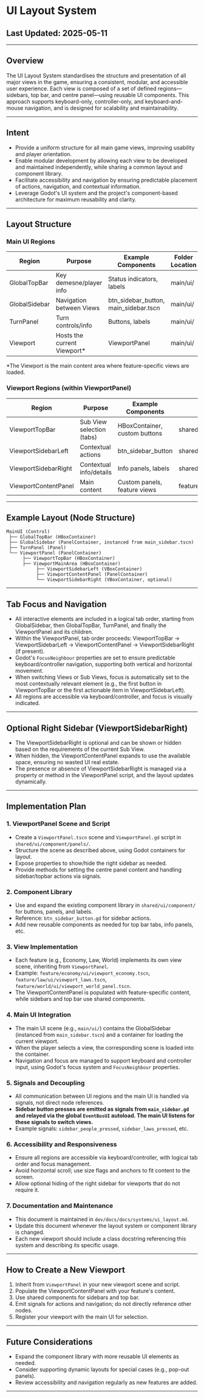 # UI Layout System

## Last Updated: 2025-05-11

---

## Overview

The UI Layout System standardises the structure and presentation of all major views in the game, ensuring a consistent, modular, and accessible user experience. Each view is composed of a set of defined regions—sidebars, top bar, and centre panel—using reusable UI components. This approach supports keyboard-only, controller-only, and keyboard-and-mouse navigation, and is designed for scalability and maintainability.

---

## Intent

- Provide a uniform structure for all main game views, improving usability and player orientation.
- Enable modular development by allowing each view to be developed and maintained independently, while sharing a common layout and component library.
- Facilitate accessibility and navigation by ensuring predictable placement of actions, navigation, and contextual information.
- Leverage Godot's UI system and the project's component-based architecture for maximum reusability and clarity.

---

## Layout Structure

### Main UI Regions

| Region           | Purpose                        | Example Components                | Folder Location                      |
|------------------|-------------------------------|-----------------------------------|--------------------------------------|
| GlobalTopBar     | Key demesne/player info        | Status indicators, labels         | main/ui/                             |
| GlobalSidebar    | Navigation between Views       | btn_sidebar_button, main_sidebar.tscn | main/ui/                        |
| TurnPanel        | Turn controls/info             | Buttons, labels                   | main/ui/                             |
| Viewport         | Hosts the current Viewport*    | ViewportPanel                     | main/ui/                             |

*The Viewport is the main content area where feature-specific views are loaded.

### Viewport Regions (within ViewportPanel)

| Region                | Purpose                        | Example Components                | Folder Location                      |
|-----------------------|--------------------------------|-----------------------------------|--------------------------------------|
| ViewportTopBar        | Sub View selection (tabs)      | HBoxContainer, custom buttons     | shared/ui/component/panels/          |
| ViewportSidebarLeft   | Contextual actions             | btn_sidebar_button                | shared/ui/component/buttons/         |
| ViewportSidebarRight  | Contextual info/details        | Info panels, labels               | shared/ui/component/labels/          |
| ViewportContentPanel  | Main content                   | Custom panels, feature views      | feature/*/ui/                        |

---

## Example Layout (Node Structure)

```
MainUI (Control)
 ├── GlobalTopBar (HBoxContainer)
 ├── GlobalSidebar (PanelContainer, instanced from main_sidebar.tscn)
 ├── TurnPanel (Panel)
 └── ViewportPanel (PanelContainer)
      ├── ViewportTopBar (HBoxContainer)
      ├── ViewportMainArea (HBoxContainer)
           ├── ViewportSidebarLeft (VBoxContainer)
           ├── ViewportContentPanel (PanelContainer)
           └── ViewportSidebarRight (VBoxContainer, optional)
```

---

## Tab Focus and Navigation

- All interactive elements are included in a logical tab order, starting from GlobalSidebar, then GlobalTopBar, TurnPanel, and finally the ViewportPanel and its children.
- Within the ViewportPanel, tab order proceeds: ViewportTopBar → ViewportSidebarLeft → ViewportContentPanel → ViewportSidebarRight (if present).
- Godot's `FocusNeighbour` properties are set to ensure predictable keyboard/controller navigation, supporting both vertical and horizontal movement.
- When switching Views or Sub Views, focus is automatically set to the most contextually relevant element (e.g., the first button in ViewportTopBar or the first actionable item in ViewportSidebarLeft).
- All regions are accessible via keyboard/controller, and focus is visually indicated.

---

## Optional Right Sidebar (ViewportSidebarRight)

- The ViewportSidebarRight is optional and can be shown or hidden based on the requirements of the current Sub View.
- When hidden, the ViewportContentPanel expands to use the available space, ensuring no wasted UI real estate.
- The presence or absence of ViewportSidebarRight is managed via a property or method in the ViewportPanel script, and the layout updates dynamically.

---

## Implementation Plan

### 1. ViewportPanel Scene and Script
- Create a `ViewportPanel.tscn` scene and `ViewportPanel.gd` script in `shared/ui/component/panels/`.
- Structure the scene as described above, using Godot containers for layout.
- Expose properties to show/hide the right sidebar as needed.
- Provide methods for setting the centre panel content and handling sidebar/topbar actions via signals.

### 2. Component Library
- Use and expand the existing component library in `shared/ui/component/` for buttons, panels, and labels.
- Reference: `btn_sidebar_button.gd` for sidebar actions.
- Add new reusable components as needed for top bar tabs, info panels, etc.

### 3. View Implementation
- Each feature (e.g., Economy, Law, World) implements its own view scene, inheriting from `ViewportPanel`.
- Example: `feature/economy/ui/viewport_economy.tscn`, `feature/law/ui/viewport_laws.tscn`, `feature/world/ui/viewport_world_panel.tscn`.
- The ViewportContentPanel is populated with feature-specific content, while sidebars and top bar use shared components.

### 4. Main UI Integration
- The main UI scene (e.g., `main/ui/`) contains the GlobalSidebar (instanced from `main_sidebar.tscn`) and a container for loading the current viewport.
- When the player selects a view, the corresponding scene is loaded into the container.
- Navigation and focus are managed to support keyboard and controller input, using Godot's focus system and `FocusNeighbour` properties.

### 5. Signals and Decoupling
- All communication between UI regions and the main UI is handled via signals, not direct node references.
- **Sidebar button presses are emitted as signals from `main_sidebar.gd` and relayed via the global `EventBusUI` autoload. The main UI listens for these signals to switch views.**
- Example signals: `sidebar_people_pressed`, `sidebar_laws_pressed`, etc.

### 6. Accessibility and Responsiveness
- Ensure all regions are accessible via keyboard/controller, with logical tab order and focus management.
- Avoid horizontal scroll; use size flags and anchors to fit content to the screen.
- Allow optional hiding of the right sidebar for viewports that do not require it.

### 7. Documentation and Maintenance
- This document is maintained in `dev/docs/docs/systems/ui_layout.md`.
- Update this document whenever the layout system or component library is changed.
- Each new viewport should include a class docstring referencing this system and describing its specific usage.

---

## How to Create a New Viewport

1. Inherit from `ViewportPanel` in your new viewport scene and script.
2. Populate the ViewportContentPanel with your feature's content.
3. Use shared components for sidebars and top bar.
4. Emit signals for actions and navigation; do not directly reference other nodes.
5. Register your viewport with the main UI for selection.

---

## Future Considerations

- Expand the component library with more reusable UI elements as needed.
- Consider supporting dynamic layouts for special cases (e.g., pop-out panels).
- Review accessibility and navigation regularly as new features are added.

--- 